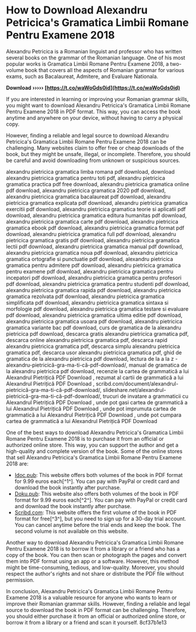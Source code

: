 # How to Download Alexandru Petricica's Gramatica Limbii Romane Pentru Examene 2018
 
Alexandru Petricica is a Romanian linguist and professor who has written several books on the grammar of the Romanian language. One of his most popular works is Gramatica Limbii Romane Pentru Examene 2018, a two-volume book that covers all the aspects of Romanian grammar for various exams, such as Bacalaureat, Admitere, and Evaluare Nationala.
 
**Download ››››› [https://t.co/waWoGds0id](https://t.co/waWoGds0id)**


 
If you are interested in learning or improving your Romanian grammar skills, you might want to download Alexandru Petricica's Gramatica Limbii Romane Pentru Examene 2018 in PDF format. This way, you can access the book anytime and anywhere on your device, without having to carry a physical copy.
 
However, finding a reliable and legal source to download Alexandru Petricica's Gramatica Limbii Romane Pentru Examene 2018 can be challenging. Many websites claim to offer free or cheap downloads of the book, but they might be unsafe, illegal, or incomplete. Therefore, you should be careful and avoid downloading from unknown or suspicious sources.
 
alexandru pietricica gramatica limba romana pdf download,  download alexandru pietricica gramatica pentru toti pdf,  alexandru pietricica gramatica practica pdf free download,  alexandru pietricica gramatica online pdf download,  alexandru pietricica gramatica 2020 pdf download,  alexandru pietricica gramatica bacalaureat pdf download,  alexandru pietricica gramatica explicata pdf download,  alexandru pietricica gramatica exercitii pdf download,  alexandru pietricica gramatica teorie si aplicatii pdf download,  alexandru pietricica gramatica editura humanitas pdf download,  alexandru pietricica gramatica carte pdf download,  alexandru pietricica gramatica ebook pdf download,  alexandru pietricica gramatica format pdf download,  alexandru pietricica gramatica full pdf download,  alexandru pietricica gramatica gratis pdf download,  alexandru pietricica gramatica lectii pdf download,  alexandru pietricica gramatica manual pdf download,  alexandru pietricica gramatica noua pdf download,  alexandru pietricica gramatica ortografie si punctuatie pdf download,  alexandru pietricica gramatica pentru admitere pdf download,  alexandru pietricica gramatica pentru examene pdf download,  alexandru pietricica gramatica pentru incepatori pdf download,  alexandru pietricica gramatica pentru profesori pdf download,  alexandru pietricica gramatica pentru studenti pdf download,  alexandru pietricica gramatica rapida pdf download,  alexandru pietricica gramatica rezolvata pdf download,  alexandru pietricica gramatica simplificata pdf download,  alexandru pietricica gramatica sintaxa si morfologie pdf download,  alexandru pietricica gramatica testare si evaluare pdf download,  alexandru pietricica gramatica ultima editie pdf download,  alexandru pietricica gramatica usoara pdf download,  alexandru pietricica gramatica variante bac pdf download,  curs de gramatica de la alexandru pietricica pdf download,  descarca gratis alexandru pietricica gramatica pdf,  descarca online alexandru pietricica gramatica pdf,  descarca rapid alexandru pietricica gramatica pdf,  descarca simplu alexandru pietricica gramatica pdf,  descarca usor alexandru pietricica gramatica pdf,  ghid de gramatica de la alexandru pietricica pdf download,  lectura de la a la z -alexandru-pietricică-gra-ma-ti-că-pdf-download/,  manual de gramatica de la alexandru pietricica pdf download,  recenzie la cartea de grammatică a lui Alexandrul Pietrițică PDF Download ,  rezumat al cartii de grammatică a lui Alexandrul Pietrițică PDF Download ,  scribd.com/document/alexandrul-pietricică-gra-ma-ti-că-pdf-download/,  slideshare.net/alexandrul-pietricică-gra-ma-ti-că-pdf-download/,  trucuri de invatare a grammaticii cu Alexandrul Pietrițică PDF Download ,  unde pot gasi cartea de grammatică a lui Alexandrul Pietrițică PDF Download ,  unde pot imprumuta cartea de grammatică a lui Alexandrul Pietrițică PDF Download ,  unde pot cumpara cartea de grammatică a lui Alexandrul Pietrițică PDF Download
 
One of the best ways to download Alexandru Petricica's Gramatica Limbii Romane Pentru Examene 2018 is to purchase it from an official or authorized online store. This way, you can support the author and get a high-quality and complete version of the book. Some of the online stores that sell Alexandru Petricica's Gramatica Limbii Romane Pentru Examene 2018 are:
 
- [Idoc.pub](https://idoc.pub/documents/alexandru-petricica-gramatica-limbii-romane-pentru-examene-2018-volum-1-pnxkyq2ke14v): This website offers both volumes of the book in PDF format for 9.99 euros each[^1^]. You can pay with PayPal or credit card and download the book instantly after purchase.
- [Doku.pub](https://doku.pub/download/alexandru-petricica-gramatica-limbii-romane-pentru-examene-2018-volum-2-d0nx2675jelz): This website also offers both volumes of the book in PDF format for 9.99 euros each[^2^]. You can pay with PayPal or credit card and download the book instantly after purchase.
- [Scribd.com](https://ro.scribd.com/document/372792530/Alexandru-Petricica-Gramatica-Limbii-Romane-Pentru-Examene-2018-Volum-1): This website offers the first volume of the book in PDF format for free[^3^], but you need to sign up for a 30-day trial account. You can cancel anytime before the trial ends and keep the book. The second volume is not available on this website.

Another way to download Alexandru Petricica's Gramatica Limbii Romane Pentru Examene 2018 is to borrow it from a library or a friend who has a copy of the book. You can then scan or photograph the pages and convert them into PDF format using an app or a software. However, this method might be time-consuming, tedious, and low-quality. Moreover, you should respect the author's rights and not share or distribute the PDF file without permission.
 
In conclusion, Alexandru Petricica's Gramatica Limbii Romane Pentru Examene 2018 is a valuable resource for anyone who wants to learn or improve their Romanian grammar skills. However, finding a reliable and legal source to download the book in PDF format can be challenging. Therefore, you should either purchase it from an official or authorized online store, or borrow it from a library or a friend and scan it yourself.
 8cf37b1e13
 

